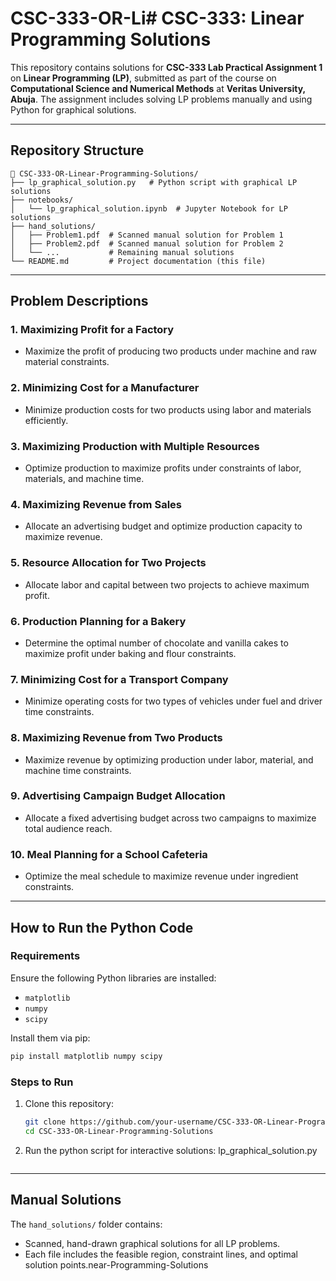 # CSC-333-OR-Li# **CSC-333: Linear Programming Solutions**

This repository contains solutions for **CSC-333 Lab Practical Assignment 1** on **Linear Programming (LP)**, submitted as part of the course on **Computational Science and Numerical Methods** at **Veritas University, Abuja**. The assignment includes solving LP problems manually and using Python for graphical solutions.

---

## **Repository Structure**

```
📂 CSC-333-OR-Linear-Programming-Solutions/
├── lp_graphical_solution.py   # Python script with graphical LP solutions
├── notebooks/
│   └── lp_graphical_solution.ipynb  # Jupyter Notebook for LP solutions
├── hand_solutions/
│   ├── Problem1.pdf  # Scanned manual solution for Problem 1
│   ├── Problem2.pdf  # Scanned manual solution for Problem 2
│   └── ...           # Remaining manual solutions
└── README.md         # Project documentation (this file)
```

---

## **Problem Descriptions**

### **1. Maximizing Profit for a Factory**
- Maximize the profit of producing two products under machine and raw material constraints.

### **2. Minimizing Cost for a Manufacturer**
- Minimize production costs for two products using labor and materials efficiently.

### **3. Maximizing Production with Multiple Resources**
- Optimize production to maximize profits under constraints of labor, materials, and machine time.

### **4. Maximizing Revenue from Sales**
- Allocate an advertising budget and optimize production capacity to maximize revenue.

### **5. Resource Allocation for Two Projects**
- Allocate labor and capital between two projects to achieve maximum profit.

### **6. Production Planning for a Bakery**
- Determine the optimal number of chocolate and vanilla cakes to maximize profit under baking and flour constraints.

### **7. Minimizing Cost for a Transport Company**
- Minimize operating costs for two types of vehicles under fuel and driver time constraints.

### **8. Maximizing Revenue from Two Products**
- Maximize revenue by optimizing production under labor, material, and machine time constraints.

### **9. Advertising Campaign Budget Allocation**
- Allocate a fixed advertising budget across two campaigns to maximize total audience reach.

### **10. Meal Planning for a School Cafeteria**
- Optimize the meal schedule to maximize revenue under ingredient constraints.

---

## **How to Run the Python Code**

### **Requirements**
Ensure the following Python libraries are installed:
- `matplotlib`
- `numpy`
- `scipy`

Install them via pip:
```bash
pip install matplotlib numpy scipy
```

### **Steps to Run**
1. Clone this repository:
   ```bash
   git clone https://github.com/your-username/CSC-333-OR-Linear-Programming-Solutions.git
   cd CSC-333-OR-Linear-Programming-Solutions
   ```

2. Run the python script for interactive solutions:
   lp_graphical_solution.py
   ```

---

## **Manual Solutions**

The `hand_solutions/` folder contains:
- Scanned, hand-drawn graphical solutions for all LP problems.
- Each file includes the feasible region, constraint lines, and optimal solution points.near-Programming-Solutions
